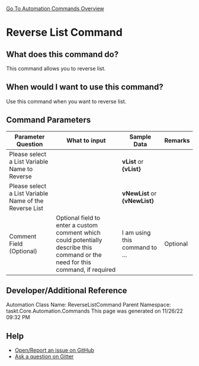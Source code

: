 <!--TITLE: Reverse List Command -->
<!-- SUBTITLE: a command in the List Commands group. -->
[Go To Automation Commands Overview](/automation-commands.md)


# Reverse List Command


## What does this command do?
This command allows you to reverse list.


## When would I want to use this command?
Use this command when you want to reverse list.


## Command Parameters
| Parameter Question   	| What to input  	|  Sample Data 	| Remarks  	|
| ---                    | ---               | ---           | ---       |
|Please select a List Variable Name to Reverse||**vList** or **{vList}**||
|Please select a List Variable Name of the Reverse List||**vNewList** or **{vNewList}**||
|Comment Field (Optional)|Optional field to enter a custom comment which could potentially describe this command or the need for this command, if required|I am using this command to ...|Optional|








## Developer/Additional Reference
Automation Class Name: ReverseListCommand
Parent Namespace: taskt.Core.Automation.Commands
This page was generated on 11/26/22 09:32 PM


## Help
- [Open/Report an issue on GitHub](https://github.com/rcktrncn/taskt/issues/new)
- [Ask a question on Gitter](https://gitter.im/taskt-rpa/Lobby)
